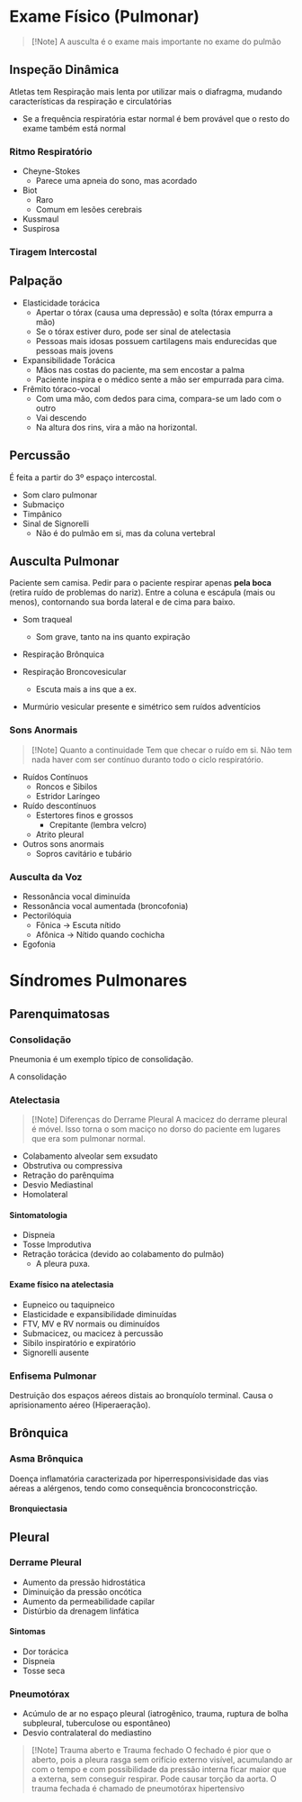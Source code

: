 # Exame Físico (Pulmonar)
>[!Note] A ausculta é o exame mais importante no exame do pulmão

## Inspeção Dinâmica
Atletas tem Respiração mais lenta por utilizar mais o diafragma, mudando características da respiração e circulatórias
- Se a frequência respiratória estar normal é bem provável que o resto do exame também está normal

### Ritmo Respiratório
- Cheyne-Stokes
	- Parece uma apneia do sono, mas acordado
- Biot
	- Raro
	- Comum em lesões cerebrais
- Kussmaul
- Suspirosa

### Tiragem Intercostal

## Palpação
- Elasticidade torácica
	- Apertar o tórax (causa uma depressão) e solta (tórax empurra a mão)
	- Se o tórax estiver duro, pode ser sinal de atelectasia
	- Pessoas mais idosas possuem cartilagens mais endurecidas que pessoas mais jovens
- Expansibilidade Torácica
	- Mãos nas costas do paciente, ma sem encostar a palma
	- Paciente inspira e o médico sente a mão ser empurrada para cima.
- Frêmito tóraco-vocal
	- Com uma mão, com dedos para cima, compara-se um lado com o outro
	- Vai descendo
	- Na altura dos rins, vira a mão na horizontal.

## Percussão
É feita a partir do 3º espaço intercostal.
- Som claro pulmonar
- Submaciço
- Timpânico
- Sinal de Signorelli
	- Não é do pulmão em si, mas da coluna vertebral

## Ausculta Pulmonar
Paciente sem camisa. Pedir para o paciente respirar apenas **pela boca** (retira ruído de problemas do nariz). Entre a coluna e escápula (mais ou menos), contornando sua borda lateral e de cima para baixo.
- Som traqueal
	- Som grave, tanto na ins quanto expiração
- Respiração Brônquica
- Respiração Broncovesicular
	- Escuta mais a ins que a ex.


- Murmúrio vesicular presente e simétrico sem ruídos adventícios

### Sons Anormais
>[!Note] Quanto a continuidade
>Tem que checar o ruído em si. Não tem nada haver com ser contínuo duranto todo o ciclo respiratório.
>
- Ruídos Contínuos
	- Roncos e Sibilos
	- Estridor Laríngeo
- Ruído descontínuos
	- Estertores finos e grossos
		- Crepitante (lembra velcro)
	- Atrito pleural
- Outros sons anormais
	- Sopros cavitário e tubário

### Ausculta da Voz
- Ressonância vocal diminuída
- Ressonância vocal aumentada (broncofonia)
- Pectorilóquia
	- Fônica -> Escuta nítido
	- Afônica -> Nítido quando cochicha
- Egofonia

# Síndromes Pulmonares
## Parenquimatosas
### Consolidação
Pneumonia é um exemplo típico de consolidação.

A consolidação

### Atelectasia
>[!Note] Diferenças do Derrame Pleural
>A macicez do derrame pleural é móvel. Isso torna o som maciço no dorso do paciente em lugares que era som pulmonar normal.

- Colabamento alveolar sem exsudato
- Obstrutiva ou compressiva
- Retração do parênquima
- Desvio Mediastinal
- Homolateral

#### Sintomatologia
- Dispneia
- Tosse Improdutiva
- Retração torácica (devido ao colabamento do pulmão)
	- A pleura puxa.

#### Exame físico na atelectasia
- Eupneico ou taquipneico
- Elasticidade e expansibilidade diminuídas
- FTV, MV e RV normais ou diminuídos
- Submacicez, ou macicez à percussão
- Sibilo inspiratório e expiratório
- Signorelli ausente

### Enfisema Pulmonar
Destruição dos espaços aéreos distais ao bronquíolo terminal. Causa o aprisionamento aéreo (Hiperaeração).

## Brônquica
### Asma Brônquica
Doença inflamatória caracterizada por hiperresponsivisidade das vias aéreas a alérgenos, tendo como consequência broncoconstricção.

#### Bronquiectasia


## Pleural
### Derrame Pleural
- Aumento da pressão hidrostática
- Diminuição da pressão oncótica
- Aumento da permeabilidade capilar
- Distúrbio da drenagem linfática

#### Sintomas
- Dor torácica
- Dispneia
- Tosse seca

### Pneumotórax
- Acúmulo de ar no espaço pleural (iatrogênico, trauma, ruptura de bolha subpleural, tuberculose ou espontâneo)
- Desvio contralateral do mediastino

>[!Note] Trauma aberto e Trauma fechado
>O fechado é pior que o aberto, pois a pleura rasga sem orifício externo visível, acumulando ar com o tempo e com possibilidade da pressão interna ficar maior que a externa, sem conseguir respirar. Pode causar torção da aorta.
>O trauma fechada é chamado de pneumotórax hipertensivo

